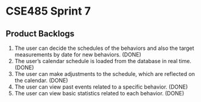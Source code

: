 # CSE485 Sprint 7

## Product Backlogs

1. The user can decide the schedules of the behaviors and also the target measurements by date for new behaviors. (DONE)
2. The user’s calendar schedule is loaded from the database in real time. (DONE)
3. The user can make adjustments to the schedule, which are reflected on the calendar. (DONE)
4. The user can view past events related to a specific behavior. (DONE)
5. The user can view basic statistics related to each behavior. (DONE)
